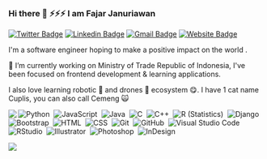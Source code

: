 
### Hi there 👋 ⚡⚡⚡ I am Fajar Januriawan
[![Twitter Badge](https://img.shields.io/badge/-Januriawan-1ca0f1?style=flat-square&logo=twitter&logoColor=white&link=https://twitter.com/januriawan)](https://twitter.com/januriawan)  [![Linkedin Badge](https://img.shields.io/badge/-Januriawan-blue?style=flat-square&logo=Linkedin&logoColor=white&link=https://www.linkedin.com/in/januriawan//)](https://www.linkedin.com/in/januriawan/)  [![Gmail Badge](https://img.shields.io/badge/-januriawan@protonmail.com-c14438?style=flat-square&logo=Gmail&logoColor=white&link=mailto:januriawan@protonmail.com)](mailto:januriawan@protonmail.com)  [![Website Badge](https://img.shields.io/badge/-januriawan.github.io-f39c12?style=flat-square&logo=Rss&logoColor=white&link=https://januriawan.github.io)](https://januriawan.github.io)

I'm a software engineer hoping to make a positive impact on the world .


:bow: I’m currently working on Ministry of Trade Republic of Indonesia, I've been focused on frontend development & learning applications.

I also love learning robotic :robot: and drones 🔭 ecosystem :yum:. I have 1 cat name Cuplis, you can also call Cemeng :scream_cat:




<img align="left" src="https://github-readme-stats.vercel.app/api/top-langs/?username=januriawan">![Python](https://img.shields.io/badge/-Python-05122A?style=flat&logo=python)&nbsp;
![JavaScript](https://img.shields.io/badge/-JavaScript-05122A?style=flat&logo=javascript)&nbsp;
![Java](https://img.shields.io/badge/-Java-05122A?style=flat&logo=Java&logoColor=FFA518)&nbsp;
![C](https://img.shields.io/badge/-C-05122A?style=flat&logo=C&logoColor=A8B9CC)&nbsp;
![C++](https://img.shields.io/badge/-C++-05122A?style=flat&logo=C%2B%2B&logoColor=00599C)&nbsp;
![R (Statistics)](https://img.shields.io/badge/-R-05122A?style=flat&logo=R&logoColor=276DC3)&nbsp;
![Django](https://img.shields.io/badge/-Django-05122A?style=flat&logo=django&logoColor=092E20)\
![Bootstrap](https://img.shields.io/badge/-Bootstrap-05122A?style=flat&logo=bootstrap&logoColor=563D7C)&nbsp;
![HTML](https://img.shields.io/badge/-HTML-05122A?style=flat&logo=HTML5)&nbsp;
![CSS](https://img.shields.io/badge/-CSS-05122A?style=flat&logo=CSS3&logoColor=1572B6)&nbsp;
![Git](https://img.shields.io/badge/-Git-05122A?style=flat&logo=git)&nbsp;
![GitHub](https://img.shields.io/badge/-GitHub-05122A?style=flat&logo=github)&nbsp;
![Visual Studio Code](https://img.shields.io/badge/-Visual%20Studio%20Code-05122A?style=flat&logo=visual-studio-code&logoColor=007ACC)\
![RStudio](https://img.shields.io/badge/-RStudio-05122A?style=flat&logo=rstudio)&nbsp;
![Illustrator](https://img.shields.io/badge/-Illustrator-05122A?style=flat&logo=adobe-illustrator)&nbsp;
![Photoshop](https://img.shields.io/badge/-Photoshop-05122A?style=flat&logo=adobe-photoshop)&nbsp;
![InDesign](https://img.shields.io/badge/-InDesign-05122A?style=flat&logo=adobe-indesign)

<img align="left" src="https://github-readme-stats.vercel.app/api?username=januriawan&count_private=true&show_icons=true">
